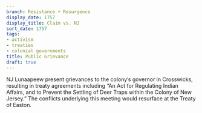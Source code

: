 ```yaml
---
branch: Resistance + Resurgence
display_date: 1757
display_title: Claim vs. NJ
sort_date: 1757
tags:
- activism
- treaties
- colonial governments
title: Public Grievance
draft: true
---
```


NJ Lunaapeew present grievances to the colony’s governor in Crosswicks, resulting in treaty agreements including “An Act for Regulating Indian Affairs, and to Prevent the Settling of Deer Traps within the Colony of New Jersey.” The conflicts underlying this meeting would resurface at the Treaty of Easton.